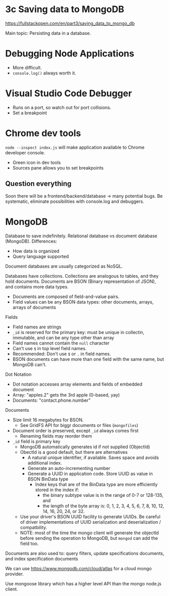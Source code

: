 # 3c Saving data to MongoDB
https://fullstackopen.com/en/part3/saving_data_to_mongo_db

Main topic: Persisting data in a database.

# Debugging Node Applications

- More difficult.
- `console.log()` always worth it.

# Visual Studio Code Debugger
- Runs on a port, so watch out for port collisions.
- Set a breakpoint

# Chrome dev tools
`node --inspect index.js` will make application available to Chrome developer console.
- Green icon in dev tools
- Sources pane allows you to set breakpoints

## Question everything
Soon there will be a frontend/backend/database -> many potential bugs.
Be systematic, eliminate possibilities with console.log and debuggers.

# MongoDB

Database to save indefinitely.
Relational database vs document database (MongoDB).
Differences:
- How data is organized
- Query language supported

Document databases are usually categorized as NoSQL.

Databases have collections.
Collections are analogous to tables, and they hold documents.
Documents are BSON (Binary representation of JSON), and contains more data types.
- Documents are composed of field-and-value pairs.
- Field values can be any BSON data types: other documents, arrays, arrays of documents

Fields
- Field names are strings
- `_id` is reserved for the primary key: must be unique in collectin, immutable, and can be any type other than array
- Field names cannot contain the `null` character
- Can't use `$` in top level field names.
- Recommended: Don't use `$` or `.` in field names.
- BSON documents can have more than one field with the same name, but MongoDB can't. 

Dot Notation
- Dot notation accesses array elements and fields of embedded document
- Array: "apples.2" gets the 3rd apple (0-based, yay)
- Documents: "contact.phone.number"

Documents
- Size limit 16 megabytes for BSON.
    - See GridFS API for biggr documents or files (`mongofiles`)
- Document order is preserved, except `_id` always comes first
    - Renaming fields may reorder them
- `_id` field is primary key
    - MongoDB automatically generates id if not supplied (ObjectId)
    - ObectId is a good default, but there are alternatives
        - A natural unique identifier, if available. Saves space and avoids additional index.
        - Generate an auto-incrementing number
        - Generate a UUID in application code. Store UUID as value in BSON BinData type
            - Index keys that are of the BinData type are more efficiently stored in the index if:
                - the binary subtype value is in the range of 0-7 or 128-135, and
                - the length of the byte array is: 0, 1, 2, 3, 4, 5, 6, 7, 8, 10, 12, 14, 16, 20, 24, or 32.
    - Use your driver's BSON UUID facility to generate UUIDs. Be careful of driver implementations of UUID serialization and deserialization / compatbility.
    - NOTE: most of the time the mongo client will generate the objectId before sending the operation to MongoDB, but `mongod` can add the field too.

Documents are also used to: query filters, update specifications documents, and index specification documents

We can use https://www.mongodb.com/cloud/atlas for a cloud mongo provider.

Use mongoose library which has a higher level API than the mongo node.js client.

